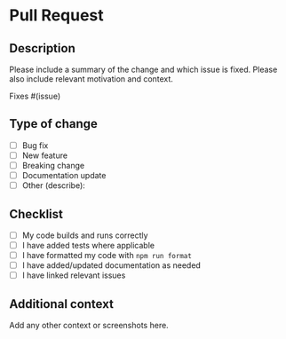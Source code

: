 # Pull Request

## Description

Please include a summary of the change and which issue is fixed. Please also include relevant motivation and context.

Fixes #(issue)

## Type of change

- [ ] Bug fix
- [ ] New feature
- [ ] Breaking change
- [ ] Documentation update
- [ ] Other (describe):

## Checklist

- [ ] My code builds and runs correctly
- [ ] I have added tests where applicable
- [ ] I have formatted my code with `npm run format`
- [ ] I have added/updated documentation as needed
- [ ] I have linked relevant issues

## Additional context

Add any other context or screenshots here.
